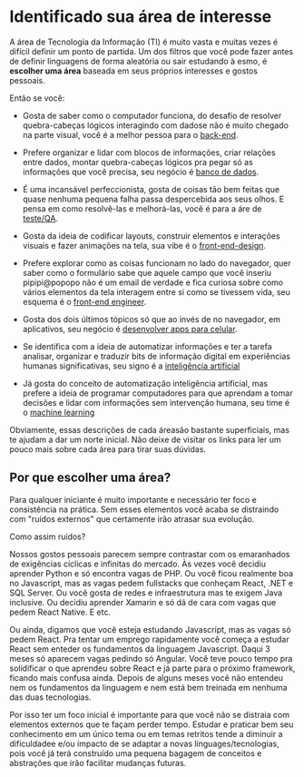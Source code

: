 # Identificado sua área de interesse

A área de Tecnologia da Informação (TI) é muito vasta e muitas vezes é difícil definir um ponto de partida. Um dos filtros que você pode fazer antes de definir linguagens de forma aleatória ou sair estudando à esmo, é **escolher uma área** baseada em seus próprios interesses e gostos pessoais.
 
Então se você:

 - Gosta de saber como o computador funciona, do desafio de resolver quebra-cabeças lógicos interagindo com dadose não é muito chegado na parte visual, você é a melhor pessoa para o [back-end](https://www.zup.com.br/blog/desenvolvimento-back-end-o-que-e).

 - Prefere organizar e lidar com blocos de informações, criar relações entre dados, montar quebra-cabeças lógicos pra pegar só as informações que você precisa, seu negócio é [banco de dados](https://saiadolugar.com.br/dba/).

 - É uma incansável perfeccionista, gosta de coisas tão bem feitas que quase nenhuma pequena falha passa despercebida aos seus olhos. E pensa em como resolvê-las e melhorá-las, você é para a áre de [teste/QA](https://medium.com/trainingcenter/como-%C3%A9-trabalhar-como-analista-de-testes-por-tha%C3%ADs-martin-daaa6e786a33).

- Gosta da ideia de codificar layouts, construir elementos e interações visuais e fazer animações na tela, sua vibe é o [front-end-design](https://tableless.com.br/os-dois-front-ends-designer-e-engineer-parte-2-os-dois-perfis/?utm_source=tablelessRelatedLink). 

 - Prefere explorar como as coisas funcionam no lado do navegador, quer saber como o formulário sabe que aquele campo que você inseriu pipipi@popopo não é um email de verdade e fica curiosa sobre como vários elementos da tela interagem entre si como se tivessem vida, seu esquema é o [front-end engineer](https://tableless.com.br/os-dois-front-ends-designer-e-engineer-parte-2-os-dois-perfis/?utm_source=tablelessRelatedLink).

 - Gosta dos dois últimos tópicos só que ao invés de no navegador, em aplicativos, seu negócio é [desenvolver apps para celular](https://www.treinaweb.com.br/blog/carreira-de-desenvolvedor-de-aplicativos-como-comecar/).
 
 - Se identifica com a ideia de automatizar informações e ter a tarefa analisar, organizar e traduzir bits de informação digital em experiências humanas significativas, seu signo é a [inteligência artificial](https://blog.mackenzie.br/inteligencia-artificial-como-comecar-a-trabalhar-nesse-mercado/)
 
 - Já gosta do conceito de automatização inteligência artificial, mas prefere a ideia de programar computadores para que aprendam a tomar decisões e lidar com informações sem intervenção humana, seu time é o [machine learning](https://medium.com/ensina-ai/como-eu-me-tornei-um-engenheiro-de-machine-learning-deep-learning-e5e98b793b66)
 
  Obviamente, essas descrições de cada áreasão bastante superficiais, mas te ajudam a dar um norte inicial. Não deixe de visitar os links para ler um pouco mais sobre cada área para tirar suas dúvidas.
  
 
 ## Por que escolher uma área?
 
 Para qualquer iniciante é muito importante e necessário ter foco e consistência na prática. Sem esses elementos você acaba se distraindo com "ruídos externos" que certamente irão atrasar sua evolução.

Como assim ruídos?
 
 Nossos gostos pessoais parecem sempre contrastar com os emaranhados de exigências cíclicas e infinitas do mercado. Às vezes você decidiu aprender Python e só encontra vagas de PHP. Ou você ficou realmente boa no Javascript, mas as vagas pedem fullstacks que conheçam React, .NET e SQL Server. Ou você gosta de redes e infraestrutura mas te exigem Java inclusive. Ou decidiu aprender Xamarin e só dá de cara com vagas que pedem React Native. E etc.
 
 
 Ou ainda, digamos que você esteja estudando Javascript, mas as vagas só pedem React. Pra tentar um emprego rapidamente você começa a estudar React sem enteder os fundamentos da linguagem Javascript. Daqui 3 meses só aparecem vagas pedindo só Angular. Você teve pouco tempo pra solidificar o que aprendeu sobre React e já parte para o próximo framework, ficando mais confusa ainda. Depois de alguns meses você não entendeu nem os fundamentos da linguagem e nem está bem treinada em nenhuma das duas tecnologias.
  

Por isso ter um foco inicial é importante para que você não se distraia com elementos externos que te façam perder tempo. Estudar e praticar bem seu conhecimento em um único tema ou em temas retritos tende a diminuir a dificuldadee e/ou impacto de se adaptar a novas linguages/tecnologias, pois você já terá construído uma pequena bagagem de conceitos e abstrações que irão facilitar mudanças futuras.
 
 